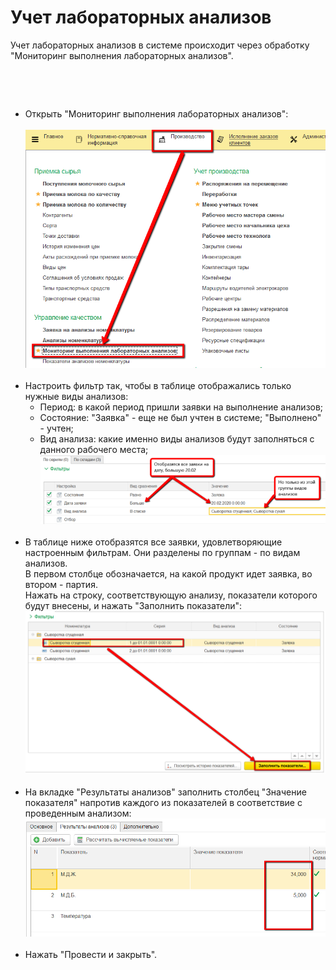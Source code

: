 ﻿# Учет лабораторных анализов


Учет лабораторных анализов в системе происходит через обработку
"Мониторинг выполнения лабораторных анализов".

 

 

-   Открыть "Мониторинг выполнения лабораторных анализов":  
     ![](LabAnalysis.assets/drex_uchet_laboratornykh_analizov_6_custom.png)
     
-   Настроить фильтр так, чтобы в таблице отображались только нужные
    виды анализов:
    -   Период: в какой период пришли заявки на выполнение анализов;
    -   Состояние: "Заявка" - еще не был учтен в системе; "Выполнено" -
        учтен;
    -   Вид анализа: какие именно виды анализов будут заполняться с данного
        рабочего места;  
        ![](LabAnalysis.assets/drex_uchet_laboratornykh_analizov_6_custom_2.png)
     
-   В таблице ниже отобразятся все заявки, удовлетворяющие настроенным
    фильтрам. Они разделены по группам - по видам анализов.   
    В первом столбце обозначается, на какой продукт идет заявка, во втором -
    партия.  
    Нажать на строку, соответствующую анализу, показатели
    которого будут внесены, и нажать "Заполнить показатели":  
    ![](LabAnalysis.assets/drex_uchet_laboratornykh_analizov_6_custom_3.png)    
     
-   На вкладке "Результаты анализов" заполнить столбец "Значение
    показателя" напротив каждого из показателей в соответствие с
    проведенным анализом:  
    ![](LabAnalysis.assets/drex_uchet_laboratornykh_analizov_6_custom_4.png)
     
-   Нажать "Провести и закрыть".


